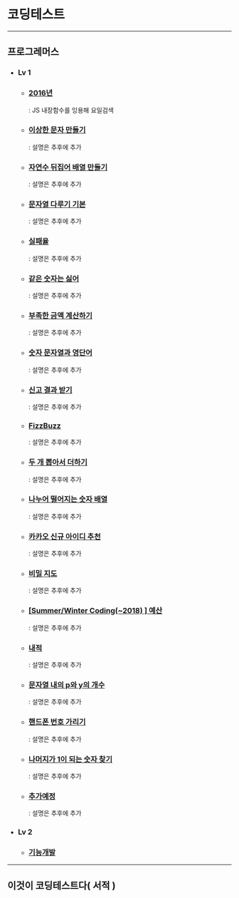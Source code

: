 # 코딩테스트

---
## 프로그레머스
+ ### Lv 1
  + ### [2016년](src/components/dayOfTheWeek.jsx) 
    : JS 내장함수를 잉용해 요일검색
  + ### [이상한 문자 만들기](src/components/weirdLetters.jsx)
    : 설명은 추후에 추가
  + ### [자연수 뒤집어 배열 만들기](src/components/numberOfArray.jsx)
    : 설명은 추후에 추가
  + ### [문자열 다루기 기본](src/components/string.jsx)
    : 설명은 추후에 추가
  + ### [실패율](src/components/failureRate.jsx)
    : 설명은 추후에 추가
  + ### [같은 숫자는 싫어](src/components/sameNumber.jsx)
    : 설명은 추후에 추가
  + ### [부족한 금액 계산하기](src/components/insufficient.jsx)
    : 설명은 추후에 추가
  + ### [숫자 문자열과 영단어](src/components/numStrEn.jsx)
    : 설명은 추후에 추가
  + ### [신고 결과 받기](src/components/userReports.jsx)
    : 설명은 추후에 추가
  + ### [FizzBuzz](src/components/fizz.jsx)
    : 설명은 추후에 추가
  + ### [두 개 뽑아서 더하기](src/components/dayOfTheWeek.jsx)
    : 설명은 추후에 추가
  + ### [나누어 떨어지는 숫자 배열](src/components/arrDivision.jsx)
    : 설명은 추후에 추가
  + ### [카카오 신규 아이디 추천](src/components/idSuggestion.jsx)
    : 설명은 추후에 추가
  + ### [비밀 지도](src/components/secretMap.jsx)
    : 설명은 추후에 추가
  + ### [[Summer/Winter Coding(~2018) ] 예산](src/components/budget.jsx)
    : 설명은 추후에 추가
  + ### [내적](src/components/dotProduct.jsx)
    : 설명은 추후에 추가
  + ### [문자열 내의 p와 y의 개수](src/components/numberOfCharacters.jsx)
    : 설명은 추후에 추가
  + ### [핸드폰 번호 가리기](src/components/hideCellPhoneNum.jsx)
    : 설명은 추후에 추가
  + ### [나머지가 1이 되는 숫자 찾기](src/components/findTheRemainder.jsx)
    : 설명은 추후에 추가
  + ### [추가예정]()
    : 설명은 추후에 추가
+ ### Lv 2
  + ### [기능개발](src/components/functionDevelopment.jsx)

---
## 이것이 코딩테스트다( 서적 )